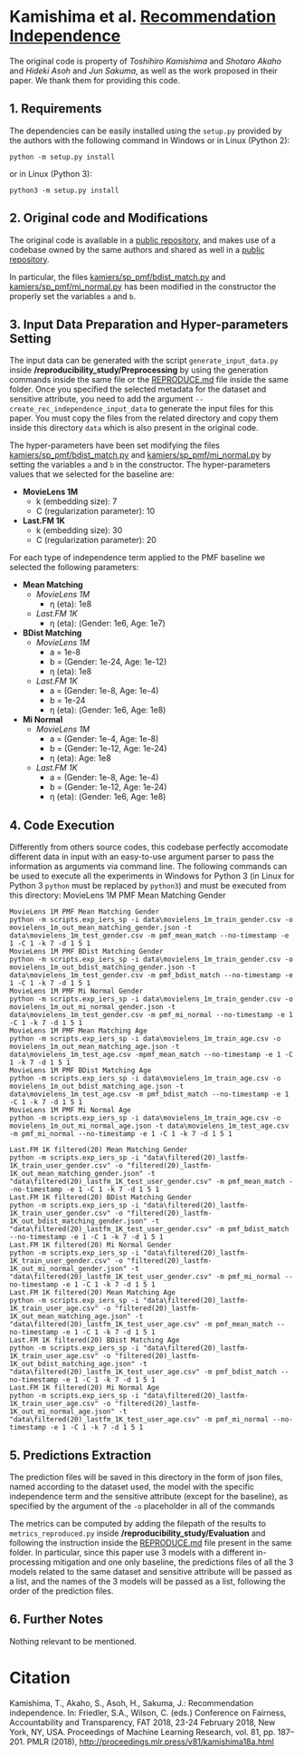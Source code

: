 # Kamishima et al. [Recommendation Independence](http://proceedings.mlr.press/v81/kamishima18a.html)
The original code is property of *Toshihiro Kamishima* and *Shotaro Akaho* and *Hideki Asoh* and *Jun Sakuma*, as well as the work proposed in their paper.
We thank them for providing this code.

## 1. Requirements
The dependencies can be easily installed using the `setup.py` provided by the authors with the following command in Windows or in Linux (Python 2):
```shell script
python -m setup.py install
```
or in Linux (Python 3):
```shell script
python3 -m setup.py install
```

## 2. Original code and Modifications
The original code is available in a [public repository](https://github.com/tkamishima/kamiers), and makes use of a codebase owned by the same authors and
shared as well in a [public repository](https://github.com/tkamishima/kamrecsys).

In particular, the files [kamiers/sp_pmf/bdist_match.py](kamiers/sp_pmf/bdist_match.py) and [kamiers/sp_pmf/mi_normal.py](kamiers/sp_pmf/mi_normal.py)
has been modified in the constructor the properly set the variables `a` and `b`.

## 3. Input Data Preparation and Hyper-parameters Setting
The input data can be generated with the script `generate_input_data.py` inside **/reproducibility_study/Preprocessing** by using the generation commands
inside the same file or the [REPRODUCE.md](../../Preprocessing/REPRODUCE.md) file inside the same folder. Once you specified the selected metadata for the dataset and sensitive attribute,
you need to add the argument `--create_rec_independence_input_data` to generate the input files for this paper. You must copy the files from the
related directory and copy them inside this directory `data` which is also present in the original code.

The hyper-parameters have been set modifying the files [kamiers/sp_pmf/bdist_match.py](kamiers/sp_pmf/bdist_match.py) and
[kamiers/sp_pmf/mi_normal.py](kamiers/sp_pmf/mi_normal.py) by setting the variables `a` and `b` in the constructor.
The hyper-parameters values that we selected for the baseline are:
- **MovieLens 1M**
    - k (embedding size): 7
    - C (regularization parameter): 10
- **Last.FM 1K**
    - k (embedding size): 30
    - C (regularization parameter): 20
    
For each type of independence term applied to the PMF baseline we selected the following parameters:
- **Mean Matching**
    - *MovieLens 1M*
        - &#951; (eta): 1e8
    - *Last.FM 1K*
        - &#951; (eta): (Gender: 1e6, Age: 1e7)
- **BDist Matching**
    - *MovieLens 1M*
        - a = 1e-8
        - b = (Gender: 1e-24, Age: 1e-12)
        - &#951; (eta): 1e8
    - *Last.FM 1K*
        - a = (Gender: 1e-8, Age: 1e-4)
        - b = 1e-24
        - &#951; (eta): (Gender: 1e6, Age: 1e8)
- **Mi Normal**
    - *MovieLens 1M*
        - a = (Gender: 1e-4, Age: 1e-8)
        - b = (Gender: 1e-12, Age: 1e-24)
        - &#951; (eta): Age: 1e8
    - *Last.FM 1K*
        - a = (Gender: 1e-8, Age: 1e-4)
        - b = (Gender: 1e-12, Age: 1e-24)
        - &#951; (eta): (Gender: 1e6, Age: 1e8)


## 4. Code Execution
Differently from others source codes, this codebase perfectly accomodate different data in input with an easy-to-use argument parser to pass the information
as arguments via command line. The following commands can be used to execute all the experiments in Windows for Python 3 (in Linux for Python 3 `python` must
be replaced by `python3`) and must be executed from this directory:
MovieLens 1M PMF Mean Matching Gender
	
	MovieLens 1M PMF Mean Matching Gender
	python -m scripts.exp_iers_sp -i data\movielens_1m_train_gender.csv -o movielens_1m_out_mean_matching_gender.json -t data\movielens_1m_test_gender.csv -m pmf_mean_match --no-timestamp -e 1 -C 1 -k 7 -d 1 5 1
	MovieLens 1M PMF BDist Matching Gender
	python -m scripts.exp_iers_sp -i data\movielens_1m_train_gender.csv -o movielens_1m_out_bdist_matching_gender.json -t data\movielens_1m_test_gender.csv -m pmf_bdist_match --no-timestamp -e 1 -C 1 -k 7 -d 1 5 1
	MovieLens 1M PMF Mi Normal Gender
	python -m scripts.exp_iers_sp -i data\movielens_1m_train_gender.csv -o movielens_1m_out_mi_normal_gender.json -t data\movielens_1m_test_gender.csv -m pmf_mi_normal --no-timestamp -e 1 -C 1 -k 7 -d 1 5 1
	MovieLens 1M PMF Mean Matching Age
	python -m scripts.exp_iers_sp -i data\movielens_1m_train_age.csv -o movielens_1m_out_mean_matching_age.json -t data\movielens_1m_test_age.csv -mpmf_mean_match --no-timestamp -e 1 -C 1 -k 7 -d 1 5 1
	MovieLens 1M PMF BDist Matching Age
	python -m scripts.exp_iers_sp -i data\movielens_1m_train_age.csv -o movielens_1m_out_bdist_matching_age.json -t data\movielens_1m_test_age.csv -m pmf_bdist_match --no-timestamp -e 1 -C 1 -k 7 -d 1 5 1
	MovieLens 1M PMF Mi Normal Age
	python -m scripts.exp_iers_sp -i data\movielens_1m_train_age.csv -o movielens_1m_out_mi_normal_age.json -t data\movielens_1m_test_age.csv -m pmf_mi_normal --no-timestamp -e 1 -C 1 -k 7 -d 1 5 1
	
	Last.FM 1K filtered(20) Mean Matching Gender
	python -m scripts.exp_iers_sp -i "data\filtered(20)_lastfm-1K_train_user_gender.csv" -o "filtered(20)_lastfm-1K_out_mean_matching_gender.json" -t "data\filtered(20)_lastfm_1K_test_user_gender.csv" -m pmf_mean_match --no-timestamp -e 1 -C 1 -k 7 -d 1 5 1
	Last.FM 1K filtered(20) BDist Matching Gender
	python -m scripts.exp_iers_sp -i "data\filtered(20)_lastfm-1K_train_user_gender.csv" -o "filtered(20)_lastfm-1K_out_bdist_matching_gender.json" -t "data\filtered(20)_lastfm_1K_test_user_gender.csv" -m pmf_bdist_match --no-timestamp -e 1 -C 1 -k 7 -d 1 5 1
	Last.FM 1K filtered(20) Mi Normal Gender
	python -m scripts.exp_iers_sp -i "data\filtered(20)_lastfm-1K_train_user_gender.csv" -o "filtered(20)_lastfm-1K_out_mi_normal_gender.json" -t "data\filtered(20)_lastfm_1K_test_user_gender.csv" -m pmf_mi_normal --no-timestamp -e 1 -C 1 -k 7 -d 1 5 1
	Last.FM 1K filtered(20) Mean Matching Age
	python -m scripts.exp_iers_sp -i "data\filtered(20)_lastfm-1K_train_user_age.csv" -o "filtered(20)_lastfm-1K_out_mean_matching_age.json" -t "data\filtered(20)_lastfm_1K_test_user_age.csv" -m pmf_mean_match --no-timestamp -e 1 -C 1 -k 7 -d 1 5 1
	Last.FM 1K filtered(20) BDist Matching Age
	python -m scripts.exp_iers_sp -i "data\filtered(20)_lastfm-1K_train_user_age.csv" -o "filtered(20)_lastfm-1K_out_bdist_matching_age.json" -t "data\filtered(20)_lastfm_1K_test_user_age.csv" -m pmf_bdist_match --no-timestamp -e 1 -C 1 -k 7 -d 1 5 1
	Last.FM 1K filtered(20) Mi Normal Age
	python -m scripts.exp_iers_sp -i "data\filtered(20)_lastfm-1K_train_user_age.csv" -o "filtered(20)_lastfm-1K_out_mi_normal_age.json" -t "data\filtered(20)_lastfm_1K_test_user_age.csv" -m pmf_mi_normal --no-timestamp -e 1 -C 1 -k 7 -d 1 5 1

## 5. Predictions Extraction
The prediction files will be saved in this directory in the form of json files, named according to the dataset used, the model with the specific independence term
and the sensitive attribute (except for the baseline), as specified by the argument of the `-o` placeholder in all of the commands

The metrics can be computed by adding the filepath of the results to `metrics_reproduced.py` inside **/reproducibility_study/Evaluation** and following
the instruction inside the [REPRODUCE.md](../../Evaluation/REPRODUCE.md) file present in the same folder. In particular, since this paper use 3 models with a different in-processing mitigation
and one only baseline, the predictions files of all the 3 models related to the same dataset and sensitive attribute will be passed as a list, and the names
of the 3 models will be passed as a list, following the order of the prediction files.

## 6. Further Notes
Nothing relevant to be mentioned.

# Citation
Kamishima, T., Akaho, S., Asoh, H., Sakuma, J.: Recommendation independence. In: Friedler, S.A., Wilson, C. (eds.) Conference on Fairness, Accountability and
Transparency, FAT 2018, 23-24 February 2018, New York, NY, USA. Proceedings of Machine Learning Research, vol. 81, pp. 187–201. PMLR (2018), http://proceedings.mlr.press/v81/kamishima18a.html